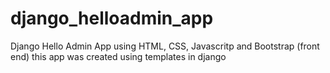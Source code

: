# django_helloadmin_app
Django Hello Admin App using HTML, CSS, Javascritp and Bootstrap (front end)
this app was created using templates in django 
